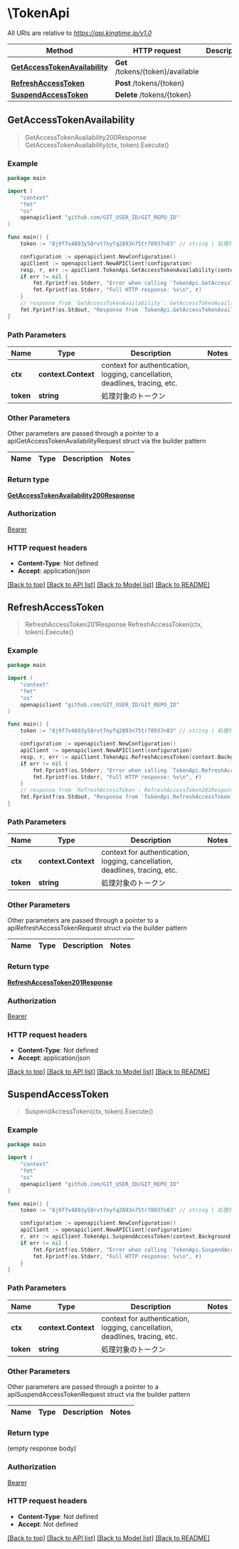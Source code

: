 # \TokenApi

All URIs are relative to *https://api.kingtime.jp/v1.0*

Method | HTTP request | Description
------------- | ------------- | -------------
[**GetAccessTokenAvailability**](TokenApi.md#GetAccessTokenAvailability) | **Get** /tokens/{token}/available | 
[**RefreshAccessToken**](TokenApi.md#RefreshAccessToken) | **Post** /tokens/{token} | 
[**SuspendAccessToken**](TokenApi.md#SuspendAccessToken) | **Delete** /tokens/{token} | 



## GetAccessTokenAvailability

> GetAccessTokenAvailability200Response GetAccessTokenAvailability(ctx, token).Execute()





### Example

```go
package main

import (
    "context"
    "fmt"
    "os"
    openapiclient "github.com/GIT_USER_ID/GIT_REPO_ID"
)

func main() {
    token := "8j9f7v4893y58rvt7nyfq2893n75tr78937n83" // string | 処理対象のトークン

    configuration := openapiclient.NewConfiguration()
    apiClient := openapiclient.NewAPIClient(configuration)
    resp, r, err := apiClient.TokenApi.GetAccessTokenAvailability(context.Background(), token).Execute()
    if err != nil {
        fmt.Fprintf(os.Stderr, "Error when calling `TokenApi.GetAccessTokenAvailability``: %v\n", err)
        fmt.Fprintf(os.Stderr, "Full HTTP response: %v\n", r)
    }
    // response from `GetAccessTokenAvailability`: GetAccessTokenAvailability200Response
    fmt.Fprintf(os.Stdout, "Response from `TokenApi.GetAccessTokenAvailability`: %v\n", resp)
}
```

### Path Parameters


Name | Type | Description  | Notes
------------- | ------------- | ------------- | -------------
**ctx** | **context.Context** | context for authentication, logging, cancellation, deadlines, tracing, etc.
**token** | **string** | 処理対象のトークン | 

### Other Parameters

Other parameters are passed through a pointer to a apiGetAccessTokenAvailabilityRequest struct via the builder pattern


Name | Type | Description  | Notes
------------- | ------------- | ------------- | -------------


### Return type

[**GetAccessTokenAvailability200Response**](GetAccessTokenAvailability200Response.md)

### Authorization

[Bearer](../README.md#Bearer)

### HTTP request headers

- **Content-Type**: Not defined
- **Accept**: application/json

[[Back to top]](#) [[Back to API list]](../README.md#documentation-for-api-endpoints)
[[Back to Model list]](../README.md#documentation-for-models)
[[Back to README]](../README.md)


## RefreshAccessToken

> RefreshAccessToken201Response RefreshAccessToken(ctx, token).Execute()





### Example

```go
package main

import (
    "context"
    "fmt"
    "os"
    openapiclient "github.com/GIT_USER_ID/GIT_REPO_ID"
)

func main() {
    token := "8j9f7v4893y58rvt7nyfq2893n75tr78937n83" // string | 処理対象のトークン

    configuration := openapiclient.NewConfiguration()
    apiClient := openapiclient.NewAPIClient(configuration)
    resp, r, err := apiClient.TokenApi.RefreshAccessToken(context.Background(), token).Execute()
    if err != nil {
        fmt.Fprintf(os.Stderr, "Error when calling `TokenApi.RefreshAccessToken``: %v\n", err)
        fmt.Fprintf(os.Stderr, "Full HTTP response: %v\n", r)
    }
    // response from `RefreshAccessToken`: RefreshAccessToken201Response
    fmt.Fprintf(os.Stdout, "Response from `TokenApi.RefreshAccessToken`: %v\n", resp)
}
```

### Path Parameters


Name | Type | Description  | Notes
------------- | ------------- | ------------- | -------------
**ctx** | **context.Context** | context for authentication, logging, cancellation, deadlines, tracing, etc.
**token** | **string** | 処理対象のトークン | 

### Other Parameters

Other parameters are passed through a pointer to a apiRefreshAccessTokenRequest struct via the builder pattern


Name | Type | Description  | Notes
------------- | ------------- | ------------- | -------------


### Return type

[**RefreshAccessToken201Response**](RefreshAccessToken201Response.md)

### Authorization

[Bearer](../README.md#Bearer)

### HTTP request headers

- **Content-Type**: Not defined
- **Accept**: application/json

[[Back to top]](#) [[Back to API list]](../README.md#documentation-for-api-endpoints)
[[Back to Model list]](../README.md#documentation-for-models)
[[Back to README]](../README.md)


## SuspendAccessToken

> SuspendAccessToken(ctx, token).Execute()





### Example

```go
package main

import (
    "context"
    "fmt"
    "os"
    openapiclient "github.com/GIT_USER_ID/GIT_REPO_ID"
)

func main() {
    token := "8j9f7v4893y58rvt7nyfq2893n75tr78937n83" // string | 処理対象のトークン

    configuration := openapiclient.NewConfiguration()
    apiClient := openapiclient.NewAPIClient(configuration)
    r, err := apiClient.TokenApi.SuspendAccessToken(context.Background(), token).Execute()
    if err != nil {
        fmt.Fprintf(os.Stderr, "Error when calling `TokenApi.SuspendAccessToken``: %v\n", err)
        fmt.Fprintf(os.Stderr, "Full HTTP response: %v\n", r)
    }
}
```

### Path Parameters


Name | Type | Description  | Notes
------------- | ------------- | ------------- | -------------
**ctx** | **context.Context** | context for authentication, logging, cancellation, deadlines, tracing, etc.
**token** | **string** | 処理対象のトークン | 

### Other Parameters

Other parameters are passed through a pointer to a apiSuspendAccessTokenRequest struct via the builder pattern


Name | Type | Description  | Notes
------------- | ------------- | ------------- | -------------


### Return type

 (empty response body)

### Authorization

[Bearer](../README.md#Bearer)

### HTTP request headers

- **Content-Type**: Not defined
- **Accept**: Not defined

[[Back to top]](#) [[Back to API list]](../README.md#documentation-for-api-endpoints)
[[Back to Model list]](../README.md#documentation-for-models)
[[Back to README]](../README.md)

